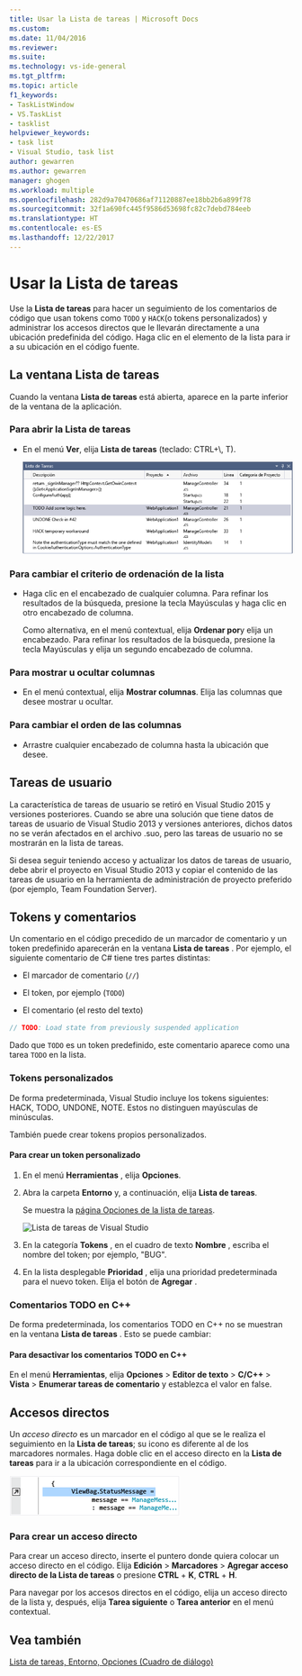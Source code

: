 ```yaml
---
title: Usar la Lista de tareas | Microsoft Docs
ms.custom: 
ms.date: 11/04/2016
ms.reviewer: 
ms.suite: 
ms.technology: vs-ide-general
ms.tgt_pltfrm: 
ms.topic: article
f1_keywords:
- TaskListWindow
- VS.TaskList
- tasklist
helpviewer_keywords:
- task list
- Visual Studio, task list
author: gewarren
ms.author: gewarren
manager: ghogen
ms.workload: multiple
ms.openlocfilehash: 282d9a70470686af71120887ee18bb2b6a899f78
ms.sourcegitcommit: 32f1a690fc445f9586d53698fc82c7debd784eeb
ms.translationtype: HT
ms.contentlocale: es-ES
ms.lasthandoff: 12/22/2017
---
```

# <a name="using-the-task-list"></a>Usar la Lista de tareas

Use la **Lista de tareas** para hacer un seguimiento de los comentarios de código que usan tokens como `TODO` y `HACK`(o tokens personalizados) y administrar los accesos directos que le llevarán directamente a una ubicación predefinida del código. Haga clic en el elemento de la lista para ir a su ubicación en el código fuente.

## <a name="the-task-list-window"></a>La ventana Lista de tareas

Cuando la ventana **Lista de tareas** está abierta, aparece en la parte inferior de la ventana de la aplicación.

### <a name="to-open-the-task-list"></a>Para abrir la Lista de tareas

- En el menú **Ver**, elija **Lista de tareas** (teclado: CTRL+\\, T).

    ![Ventana Lista de tareas](../ide/media/vs2015_task_list.png "vs2015_task_list")

### <a name="to-change-the-sort-order-of-the-list"></a>Para cambiar el criterio de ordenación de la lista

- Haga clic en el encabezado de cualquier columna. Para refinar los resultados de la búsqueda, presione la tecla Mayúsculas y haga clic en otro encabezado de columna.

     Como alternativa, en el menú contextual, elija **Ordenar por**y elija un encabezado. Para refinar los resultados de la búsqueda, presione la tecla Mayúsculas y elija un segundo encabezado de columna.

### <a name="to-show-or-hide-columns"></a>Para mostrar u ocultar columnas

- En el menú contextual, elija **Mostrar columnas**. Elija las columnas que desee mostrar u ocultar.

### <a name="to-change-the-order-of-the-columns"></a>Para cambiar el orden de las columnas

- Arrastre cualquier encabezado de columna hasta la ubicación que desee.

## <a name="user-tasks"></a>Tareas de usuario

La característica de tareas de usuario se retiró en Visual Studio 2015 y versiones posteriores. Cuando se abre una solución que tiene datos de tareas de usuario de Visual Studio 2013 y versiones anteriores, dichos datos no se verán afectados en el archivo .suo, pero las tareas de usuario no se mostrarán en la lista de tareas.

Si desea seguir teniendo acceso y actualizar los datos de tareas de usuario, debe abrir el proyecto en Visual Studio 2013 y copiar el contenido de las tareas de usuario en la herramienta de administración de proyecto preferido (por ejemplo, Team Foundation Server).

## <a name="tokens-and-comments"></a>Tokens y comentarios

Un comentario en el código precedido de un marcador de comentario y un token predefinido aparecerán en la ventana **Lista de tareas** . Por ejemplo, el siguiente comentario de C# tiene tres partes distintas:

- El marcador de comentario (`//`)

- El token, por ejemplo (`TODO`)

- El comentario (el resto del texto)

```csharp
// TODO: Load state from previously suspended application
```

Dado que `TODO` es un token predefinido, este comentario aparece como una tarea `TODO` en la lista.

###  <a name="customTokens"></a> Tokens personalizados

De forma predeterminada, Visual Studio incluye los tokens siguientes: HACK, TODO, UNDONE, NOTE. Estos no distinguen mayúsculas de minúsculas.

También puede crear tokens propios personalizados.

#### <a name="to-create-a-custom-token"></a>Para crear un token personalizado

1. En el menú **Herramientas** , elija **Opciones**.

2. Abra la carpeta **Entorno** y, a continuación, elija **Lista de tareas**.

     Se muestra la [página Opciones de la lista de tareas](../ide/reference/task-list-environment-options-dialog-box.md).

     ![Lista de tareas de Visual Studio](../ide/media/vs2015_task_list_options.png "vs2015_task_list_options")

3. En la categoría **Tokens** , en el cuadro de texto **Nombre** , escriba el nombre del token; por ejemplo, "BUG".

4. En la lista desplegable **Prioridad** , elija una prioridad predeterminada para el nuevo token. Elija el botón de **Agregar** .

###  <a name="cppComments"></a> Comentarios TODO en C++

De forma predeterminada, los comentarios TODO en C++ no se muestran en la ventana **Lista de tareas** . Esto se puede cambiar:

#### <a name="to-turn-off-c-todo-comments"></a>Para desactivar los comentarios TODO en C++

En el menú **Herramientas**, elija **Opciones** > **Editor de texto** > **C/C++** > **Vista** > **Enumerar tareas de comentario** y establezca el valor en false.

## <a name="shortcuts"></a>Accesos directos

Un *acceso directo* es un marcador en el código al que se le realiza el seguimiento en la **Lista de tareas**; su icono es diferente al de los marcadores normales. Haga doble clic en el acceso directo en la **Lista de tareas** para ir a la ubicación correspondiente en el código.

![Icono de acceso directo a la Lista de tareas de Visual Studio](../ide/media/vs2015_task_list_bookmark.png "vs2015_task_list_bookmark")

### <a name="to-create-a-shortcut"></a>Para crear un acceso directo

Para crear un acceso directo, inserte el puntero donde quiera colocar un acceso directo en el código. Elija **Edición** > **Marcadores** > **Agregar acceso directo de la Lista de tareas** o presione **CTRL** + **K**, **CTRL** + **H**.

Para navegar por los accesos directos en el código, elija un acceso directo de la lista y, después, elija **Tarea siguiente** o **Tarea anterior** en el menú contextual.

## <a name="see-also"></a>Vea también

[Lista de tareas, Entorno, Opciones (Cuadro de diálogo)](../ide/reference/task-list-environment-options-dialog-box.md)